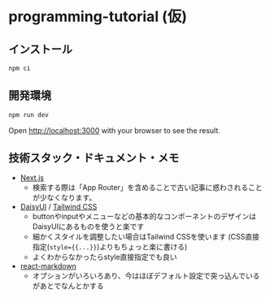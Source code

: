 # programming-tutorial (仮)

## インストール
```bash
npm ci
```

## 開発環境

```bash
npm run dev
```
Open [http://localhost:3000](http://localhost:3000) with your browser to see the result.

## 技術スタック・ドキュメント・メモ

- [Next.js](https://nextjs.org/docs)
    - 検索する際は「App Router」を含めることで古い記事に惑わされることが少なくなります。
- [DaisyUI](https://daisyui.com/docs/use/) / [Tailwind CSS](https://tailwindcss.com/docs)
    - buttonやinputやメニューなどの基本的なコンポーネントのデザインはDaisyUIにあるものを使うと楽です
    - 細かくスタイルを調整したい場合はTailwind CSSを使います (CSS直接指定(`style={{...}}`)よりもちょっと楽に書ける)
    - よくわからなかったらstyle直接指定でも良い
- [react-markdown](https://www.npmjs.com/package/react-markdown)
    - オプションがいろいろあり、今はほぼデフォルト設定で突っ込んでいるがあとでなんとかする

